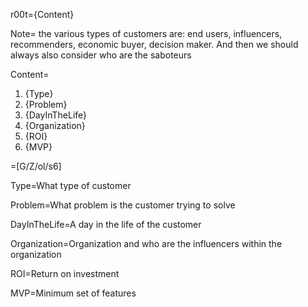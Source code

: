 r00t={Content}

Note= the various types of customers are: end users, influencers, recommenders, economic buyer, decision maker. And then we should always also consider who are the saboteurs

Content=<ol><li>{Type}</li><li>{Problem}</li><li>{DayInTheLife}</li><li>{Organization}</li><li>{ROI}</li><li>{MVP}</li></ol>
=[G/Z/ol/s6] 

Type=What type of customer 

Problem=What problem is the customer trying to solve

DayInTheLife=A day in the life of the customer

Organization=Organization and who are the influencers within the organization

ROI=Return on investment

MVP=Minimum set of features